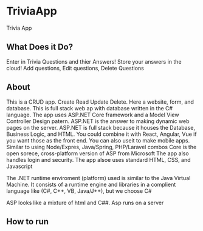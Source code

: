 # TriviaApp
Trivia App

## What Does it Do?
Enter in Trivia Questions and thier Answers!
Store your answers in the cloud!
Add questions, Edit questions, Delete Questions

## About
This is a CRUD app. Create Read Update Delete.
Here a website, form, and database.
This is full stack web ap with database written in the C# language.
The app uses ASP.NET Core framework and a Model View Controller Design patern. 
ASP.NET is the answer to making dynamic web pages on the server.
ASP.NET is full stack because it houses the Database, Business Logic, and HTML.
You could combine it with React, Angular, Vue if you want those as the front end.
You can also useit to make mobile apps.
Similar to using Node/Expres, Java/Spring, PHP/Laravel combos
Core is the open sorece, cross-platform version of ASP from Microsoft
The app also handles login and security.
The app alsoe uses standard HTML, CSS, and Javascript

The .NET runtime enviroment (platform) used is similar to the Java Virtual Machine.
It consists of a runtime engine and libraries in a complient language like (C#, C++, VB, Java/J++), but we choose C#

ASP looks like a mixture of html and C##. Asp runs on a server

## How to run

